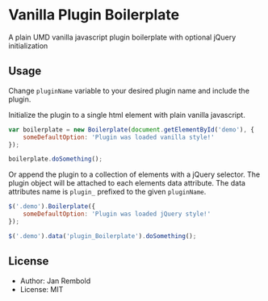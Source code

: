 # Vanilla Plugin Boilerplate
A plain UMD vanilla javascript plugin boilerplate with optional jQuery initialization 

## Usage
Change `pluginName` variable to your desired plugin name and include the plugin.

Initialize the plugin to a single html element with plain vanilla javascript.

```javascript
var boilerplate = new Boilerplate(document.getElementById('demo'), {
    someDefaultOption: 'Plugin was loaded vanilla style!'
});

boilerplate.doSomething();
```

Or append the plugin to a collection of elements with a jQuery selector. 
The plugin object will be attached to each elements data attribute. 
The data attributes name is `plugin_` prefixed to the given `pluginName`.
 
```javascript
$('.demo').Boilerplate({
    someDefaultOption: 'Plugin was loaded jQuery style!'
});

$('.demo').data('plugin_Boilerplate').doSomething();
```

## License
* Author: Jan Rembold
* License: MIT